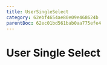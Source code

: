 ```yaml
---
title: UserSingleSelect
category: 62ebf4654ae80e09e468624b
parentDoc: 62ec01bd561bab0aa775efe4
---
```


# User Single Select